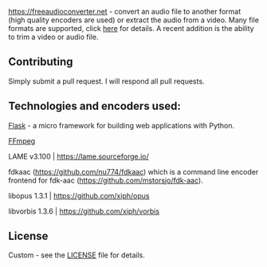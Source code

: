 https://freeaudioconverter.net - convert an audio file to another format (high quality encoders are used) or extract the audio from a video. Many file formats are supported, click [here](https://freeaudioconverter.net/filetypes) for details. A recent addition is the ability to trim a video or audio file.
## Contributing
Simply submit a pull request. I will respond all pull requests.
## Technologies and encoders used:
[Flask](https://github.com/pallets/flask) - a micro framework for building web applications with Python.

[FFmpeg](https://github.com/FFmpeg/FFmpeg)

LAME v3.100 | https://lame.sourceforge.io/

fdkaac (https://github.com/nu774/fdkaac) which is a command line encoder frontend for fdk-aac (https://github.com/mstorsjo/fdk-aac).

libopus 1.3.1 | https://github.com/xiph/opus

libvorbis 1.3.6 | https://github.com/xiph/vorbis
## License
Custom - see the [LICENSE](https://github.com/BassThatHertz/freeaudioconverter.net/blob/master/LICENSE) file for details.

